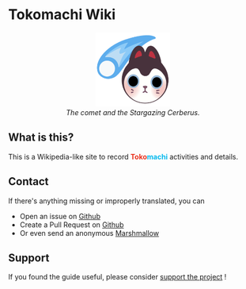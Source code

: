 # Tokomachi Wiki

<p style="text-align:center; font-style:italic">
    <img src="./docs/.vuepress/public/cover.png" width="150rem" height="150rem" alt="tokomachi">
    <br>
    The comet and the Stargazing Cerberus.
</p>

## What is this?

This is a Wikipedia-like site to record <span style="color:#e93320; font-weight:bold;">Toko</span><span style="color:#00b8ed; font-weight:bold;">machi</span> activities and details.

## Contact

If there's anything missing or improperly translated, you can
- Open an issue on [Github](https://github.com/aozaki-kuro/suisei-toko-history/issues/new)
- Create a Pull Request on [Github](https://github.com/aozaki-kuro/suisei-toko-history)
- Or even send an anonymous [Marshmallow](https://marshmallow-qa.com/aozaki__)

## Support

If you found the guide useful, please consider [support the project](https://ko-fi.com/F1F46CGFC) !
